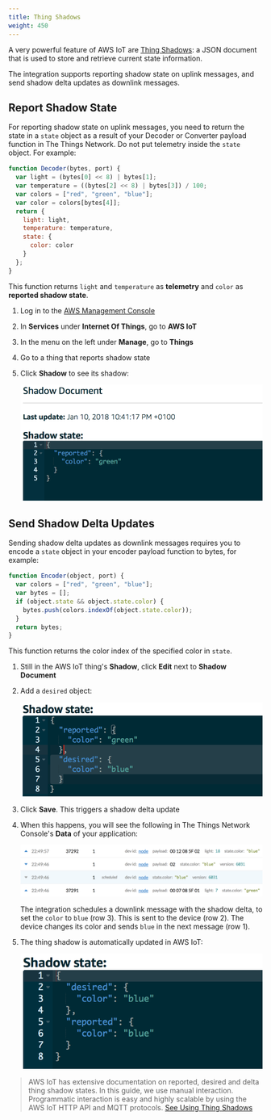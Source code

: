 ```yaml
---
title: Thing Shadows
weight: 450
---
```


A very powerful feature of AWS IoT are [Thing Shadows](https://docs.aws.amazon.com/iot/latest/developerguide/iot-thing-shadows.html): a JSON document that is used to store and retrieve current state information.

The integration supports reporting shadow state on uplink messages, and send shadow delta updates as downlink messages.

## Report Shadow State

For reporting shadow state on uplink messages, you need to return the state in a `state` object as a result of your Decoder or Converter payload function in The Things Network. Do not put telemetry inside the `state` object. For example:

```js
function Decoder(bytes, port) {
  var light = (bytes[0] << 8) | bytes[1];
  var temperature = ((bytes[2] << 8) | bytes[3]) / 100;
  var colors = ["red", "green", "blue"];
  var color = colors[bytes[4]];
  return {
    light: light,
    temperature: temperature,
    state: {
      color: color
    }
  };
}
```

This function returns `light` and `temperature` as **telemetry** and `color` as **reported shadow state**.

1. Log in to the [AWS Management Console](http://console.aws.amazon.com)
2. In **Services** under **Internet Of Things**, go to **AWS IoT**
3. In the menu on the left under **Manage**, go to **Things**
4. Go to a thing that reports shadow state
5. Click **Shadow** to see its shadow:

   ![Reported shadow](../reported-shadow.png)

## Send Shadow Delta Updates

Sending shadow delta updates as downlink messages requires you to encode a `state` object in your encoder payload function to bytes, for example:

```js
function Encoder(object, port) {
  var colors = ["red", "green", "blue"];
  var bytes = [];
  if (object.state && object.state.color) {
    bytes.push(colors.indexOf(object.state.color));
  }
  return bytes;
}
```

This function returns the color index of the specified color in `state`.

1. Still in the AWS IoT thing's **Shadow**, click **Edit** next to **Shadow Document**
2. Add a `desired` object:

   ![Desired state](../desired-state.png)

3. Click **Save**. This triggers a shadow delta update
4. When this happens, you will see the following in The Things Network Console's **Data** of your application:

   ![Shadow delta update](../shadow-delta-update.png)

   The integration schedules a downlink message with the shadow delta, to set the `color` to `blue` (row 3). This is sent to the device (row 2). The device changes its color and sends `blue` in the next message (row 1).

5. The thing shadow is automatically updated in AWS IoT:

   ![Reported shadow](../reported-desired-shadow.png)

> AWS IoT has extensive documentation on reported, desired and delta thing shadow states. In this guide, we use manual interaction. Programmatic interaction is easy and highly scalable by using the AWS IoT HTTP API and MQTT protocols. [See Using Thing Shadows](https://docs.aws.amazon.com/iot/latest/developerguide/using-thing-shadows.html)
